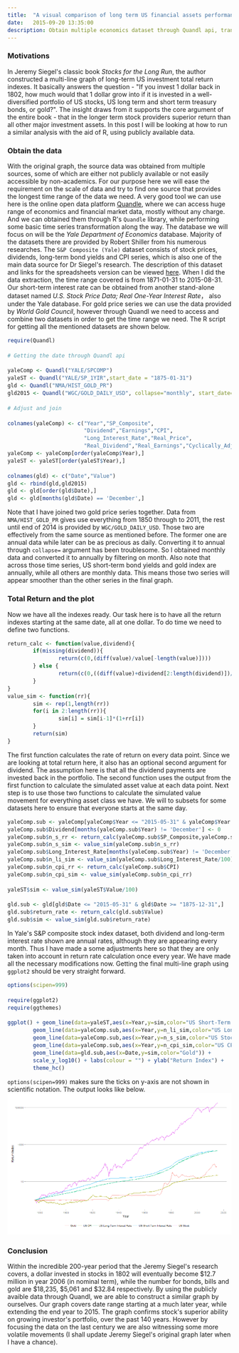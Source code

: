 ```yaml
---
title:  "A visual comparison of long term US financial assets performance"
date:   2015-09-20 13:35:00
description: Obtain multiple economics dataset through Quandl api, transform and plot a multi-line graph to compare the total return for US stocks, Bonds, CPI and Gold price, over a period from 1875 to 2015.
---
```


### Motivations

In Jeremy Siegel's classic book _Stocks for the Long Run_, the author constructed a multi-line graph of long-term US investment total return indexes. It basically answers the question - "If you invest 1 dollar back in 1802, how much would that 1 dollar grow into if it is invested in a well-diversified portfolio of US stocks, US long term and short term treasury bonds, or gold?". The insight draws from it supports the core argument of the entire book - that in the longer term stock providers superior return than all other major investment assets. In this post I will be looking at how to run a similar analysis with the aid of R, using publicly available data.

### Obtain the data

With the original graph, the source data was obtained from multiple sources, some of which are either not publicly available or not easily accessible by non-academics. For our purpose here we will ease the requirement on the scale of data and try to find one source that provides the longest time range of the data we need. A very good tool we can use here is the online open data platform [Quandle](https://www.quandl.com/), where we can access huge range of economics and financial market data, mostly without any charge. And we can obtained them through R's `Quandle` library, while performing some basic time series transformation along the way. The database we will focus on will be the _Yale Department of Economics_ database. Majority of the datasets there are provided by Robert Shiller from his numerous researches. The `S&P Composite (Yale)` dataset consists of stock prices, dividends, long-term bond yields and CPI series, which is also one of the main data source for Dr Siegel's research. The description of this dataset and links for the spreadsheets version can be viewed [here](http://www.econ.yale.edu/~shiller/data.htm). When I did the data extraction, the time range covered is from 1871-01-31 to 2015-08-31. Our short-term interest rate can be obtained from another stand-alone dataset named _U.S. Stock Price Data; Real One-Year Interest Rate_， also under the Yale database. For gold price series we can use the data provided by _World Gold Council_, however through Quandl we need to access and combine two datasets in order to get the time range we need. The R script for getting all the mentioned datasets are shown below.

``` r
require(Quandl)

# Getting the date through Quandl api

yaleComp <- Quandl("YALE/SPCOMP")
yaleST <- Quandl("YALE/SP_1YIR",start_date = "1875-01-31")
gld <- Quandl("NMA/HIST_GOLD_PR")
gld2015 <- Quandl("WGC/GOLD_DAILY_USD", collapse="monthly", start_date="2011-12-31")

# Adjust and join

colnames(yaleComp) <- c("Year","SP_Composite",
                        "Dividend","Earnings","CPI",
                        "Long_Interest_Rate","Real_Price",
                        "Real_Dividend","Real_Earnings","Cyclically_Adjusted_PE-Ratio")
yaleComp <- yaleComp[order(yaleComp$Year),]
yaleST <- yaleST[order(yaleST$Year),]

colnames(gld) <- c("Date","Value")
gld <- rbind(gld,gld2015)
gld <- gld[order(gld$Date),]
gld <- gld[months(gld$Date) == 'December',]

```

Note that I have joined two gold price series together. Data from `NMA/HIST_GOLD_PR` gives use everything from 1850 through to 2011, the rest until end of 2014 is provided by `WGC/GOLD_DAILY_USD`. Those two are effectively from the same source as mentioned before. The former one are annual data while later can be as precious as daily. Converting it to annual through `collapse=` argument has been troublesome. So I obtained monthly data and converted it to annually by filtering on month. Also note that across those time series, US short-term bond yields and gold index are annually, while all others are monthly data. This means those two series will appear smoother than the other series in the final graph.

### Total Return and the plot

Now we have all the indexes ready. Our task here is to have all the return indexes starting at the same date, all at one dollar. To do time we need to define two functions.

``` r
return_calc <- function(value,dividend){
        if(missing(dividend)){
                return(c(0,(diff(value)/value[-length(value)])))
        } else {
                return(c(0,((diff(value)+dividend[2:length(dividend)])/value[-length(value)])))
        }
}
value_sim <- function(rr){
        sim <- rep(1,length(rr))
        for(i in 2:length(rr)){
                sim[i] = sim[i-1]*(1+rr[i])
        }
        return(sim) 
}
```

The first function calculates the rate of return on every data point. Since we are looking at total return here, it also has an optional second argument for dividend. The assumption here is that all the dividend payments are invested back in the portfolio. The second function uses the output from the first function to calculate the simulated asset value at each data point. Next step is to use those two functions to calculate the simulated value movement for everything asset class we have. We will to subsets for some datasets here to ensure that everyone starts at the same day.

``` r
yaleComp.sub <- yaleComp[yaleComp$Year <= "2015-05-31" & yaleComp$Year >= "1875-12-31",]
yaleComp.sub$Dividend[months(yaleComp.sub$Year) != 'December'] <- 0
yaleComp.sub$n_s_rr <- return_calc(yaleComp.sub$SP_Composite,yaleComp.sub$Dividend)
yaleComp.sub$n_s_sim <- value_sim(yaleComp.sub$n_s_rr)
yaleComp.sub$Long_Interest_Rate[months(yaleComp.sub$Year) != 'December'] <- 0
yaleComp.sub$n_li_sim <- value_sim(yaleComp.sub$Long_Interest_Rate/100)
yaleComp.sub$n_cpi_rr <- return_calc(yaleComp.sub$CPI)
yaleComp.sub$n_cpi_sim <- value_sim(yaleComp.sub$n_cpi_rr)

yaleST$sim <- value_sim(yaleST$Value/100)

gld.sub <- gld[gld$Date <= "2015-05-31" & gld$Date >= "1875-12-31",]
gld.sub$return_rate <- return_calc(gld.sub$Value)
gld.sub$sim <- value_sim(gld.sub$return_rate)
```

In Yale's S&P composite stock index dataset, both dividend and long-term interest rate shown are annual rates, although they are appearing every month. Thus I have made a some adjustments here so that they are only taken into account in return rate calculation once every year. We have made all the necessary modifications now. Getting the final multi-line graph using `ggplot2` should be very straight forward.

``` r
options(scipen=999)

require(ggplot2)
require(ggthemes)

ggplot() + geom_line(data=yaleST,aes(x=Year,y=sim,color="US Short-Term Interest Rate")) +
        geom_line(data=yaleComp.sub,aes(x=Year,y=n_li_sim,color="US Long-Term Interest Rate")) +
        geom_line(data=yaleComp.sub,aes(x=Year,y=n_s_sim,color="US Stock")) +
        geom_line(data=yaleComp.sub,aes(x=Year,y=n_cpi_sim,color="US CPI")) +
        geom_line(data=gld.sub,aes(x=Date,y=sim,color="Gold")) +
        scale_y_log10() + labs(colour = "") + ylab("Return Index") +
        theme_hc()
```

`options(scipen=999)` makes sure the ticks on y-axis are not shown in scientific notation. The output looks like below. [![nomial_long-term_return](/assets/images/nomial_long-term_return_2015-09-20.png)](/assets/images/nomial_long-term_return_2015-09-20.png) 

### Conclusion

Within the incredible 200-year period that the Jeremy Siegel's research covers, a dollar invested in stocks in 1802 will eventually become $12.7 million in year 2006 (in nominal term), while the number for bonds, bills and gold are $18,235, $5,061 and $32.84 respectively. By using the publicly avaible data through Quandl, we are able to construct a similar graph by ourselves. Our graph covers date range starting at a much later year, while extending the end year to 2015\. The graph confirms stock's superior ability on growing investor's portfolio, over the past 140 years. However by focusing the data on the last century we are also witnessing some more volatile movements (I shall update Jeremy Siegel's original graph later when I have a chance).
